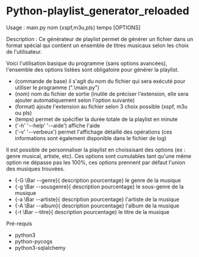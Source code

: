 Python-playlist_generator_reloaded
==================================

Usage :
main.py nom {xspf,m3u,pls} temps [OPTIONS]

Description :
Ce générateur de playlist permet de générer un fichier dans un format spécial qui contient un ensemble de titres musicaux selon les choix de l'utilisateur.

Voici l'utilisation basique du programme (sans options avancées), l'ensemble des options listées sont obligatoire pour générer la playlist.
- (commande de base) il s'agit du nom du fichier qui sera exécuté pour utiliser le programme (".\main.py")
- (nom) nom du fichier de sortie (inutile de préciser l'extension, elle sera ajouter automatiquement selon l'option suivante)
- (format) ajoute l'extension au fichier selon 3 choix possible (xspf, m3u ou pls)
- (temps) permet de spécifier la durée totale de la playlist en minute
- ('-h' '--help' '--aide') affiche l'aide
- ('-v' '--verbeux') permet l'affichage détaillé des opérations (ces informations sont également disponible dans le fichier de log)

Il est possible de personnaliser la playlist en choissisant des options (ex : genre musical, artiste, etc).
Ces options sont cumulables tant qu'une même option ne dépasse pas les 100%, ces options prennent par défaut l'union des musiques trouvées.

- {-G \Bar --genre}{ description pourcentage} le genre de la musique
- {-g \Bar --sousgenre}{ description pourcentage} le sous-genre de la musique
- {-a \Bar --artiste}{ description pourcentage} l'artiste de la musique
- {-A \Bar --album}{ description pourcentage} l'album de la musique
- {-t \Bar --titre}{ description pourcentage} le titre de la musique

Pré-requis
- python3
- python-pycogs
- python3-sqlalchemy
